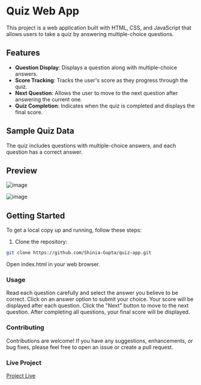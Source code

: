 # Quiz Web App

This project is a web application built with HTML, CSS, and JavaScript that allows users to take a quiz by answering multiple-choice questions.

## Features

- **Question Display**: Displays a question along with multiple-choice answers.
- **Score Tracking**: Tracks the user's score as they progress through the quiz.
- **Next Question**: Allows the user to move to the next question after answering the current one.
- **Quiz Completion**: Indicates when the quiz is completed and displays the final score.

## Sample Quiz Data

The quiz includes questions with multiple-choice answers, and each question has a correct answer.

## Preview
![image](https://github.com/Shinia-Gupta/Quiz-Application/assets/113818197/652bc8e0-8485-46af-89e1-bcebe47297e6)

![image](https://github.com/Shinia-Gupta/Quiz-Application/assets/113818197/0b5251d5-54e2-4da1-9ce4-dfc66a5dca0d)

## Getting Started

To get a local copy up and running, follow these steps:

1. Clone the repository:

```bash
git clone https://github.com/Shinia-Gupta/quiz-app.git
```

Open index.html in your web browser.

### Usage
Read each question carefully and select the answer you believe to be correct.
Click on an answer option to submit your choice.
Your score will be displayed after each question.
Click the "Next" button to move to the next question.
After completing all questions, your final score will be displayed.

### Contributing
Contributions are welcome! If you have any suggestions, enhancements, or bug fixes, please feel free to open an issue or create a pull request.

### Live Project
[Project Live](https://shinia-gupta.github.io/Quiz-Application/)
